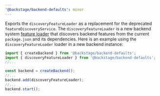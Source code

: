 ```yaml
---
'@backstage/backend-defaults': minor
---
```


Exports the `discoveryFeatureLoader` as a replacement for the deprecated `featureDiscoveryService`.
The `discoveryFeatureLoader` is a new backend system [feature loader](https://backstage.io/docs/backend-system/architecture/feature-loaders/) that discovers backend features from the current `package.json` and its dependencies.
Here is an example using the `discoveryFeatureLoader` loader in a new backend instance:

```ts
import { createBackend } from '@backstage/backend-defaults';
import { discoveryFeatureLoader } from '@backstage/backend-defaults';
//...

const backend = createBackend();
//...
backend.add(discoveryFeatureLoader);
//...
backend.start();
```
